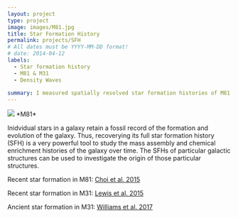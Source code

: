 ```yaml
---
layout: project
type: project
image: images/M81.jpg
title: Star Formation History
permalink: projects/SFH
# All dates must be YYYY-MM-DD format!
# date: 2014-04-12
labels:
  - Star formation history
  - M81 & M31
  - Density Waves
  
summary: I measured spatially resolved star formation histories of M81 using the color magnitude diagrams constructed from HST imaging data to test the density wave theory for its grand-design spiral arms.  
---
```


<img class="ui image" src="{{ site.baseurl }}/images/M81.jpg">
*M81*

Inidvidual stars in a galaxy retain a fossil record of the formation and evolution of the galaxy. Thus, recoverying its full star formation history (SFH) is a very powerful tool to study the mass assembly and chemical enrichment histories of the galaxy over time. The SFHs of particular galactic structures can be used to investigate the origin of those particular structures. 

Recent star formation in M81: [Choi et al. 2015](http://adsabs.harvard.edu/abs/2015ApJ...810....9C)

Recent star formation in M31: [Lewis et al. 2015](http://adsabs.harvard.edu/abs/2015ApJ...805..183L)

Ancient star formation in M31: [Williams et al. 2017](http://adsabs.harvard.edu/abs/2017ApJ...846..145W)
